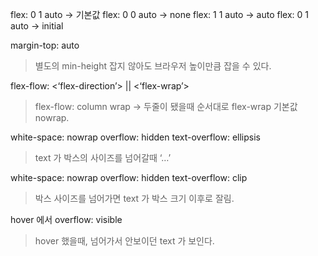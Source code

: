 flex: 0 1 auto -> 기본값
flex: 0 0 auto -> none
flex: 1 1 auto -> auto
flex: 0 1 auto -> initial

margin-top: auto
> 별도의 min-height 잡지 않아도 브라우저 높이만큼 잡을 수 있다.

flex-flow: <‘flex-direction’> || <‘flex-wrap’>
> flex-flow: column wrap -> 두줄이 됐을때 순서대로
> flex-wrap 기본값 nowrap.


white-space: nowrap
overflow: hidden
text-overflow: ellipsis
> text 가 박스의 사이즈를 넘어갈때 ‘…’

white-space: nowrap
overflow: hidden
text-overflow: clip
> 박스 사이즈를 넘어가면 text 가 박스 크기 이후로 잘림.

hover 에서 overflow: visible 
> hover 했을때, 넘어가서 안보이던 text 가 보인다.


